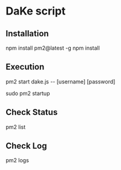 DaKe script
===

## Installation
npm install pm2@latest -g
npm install 

## Execution
pm2 start dake.js -- [username] [password]

sudo pm2 startup

## Check Status
pm2 list

## Check Log
pm2 logs